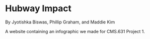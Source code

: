 # Hubway Impact

By Jyotishka Biswas, Phillip Graham, and Maddie Kim

A website containing an infographic we made for CMS.631 Project 1.
